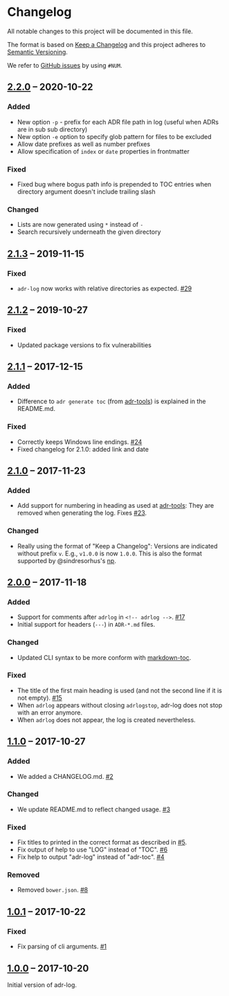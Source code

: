 # Changelog

All notable changes to this project will be documented in this file.

The format is based on [Keep a Changelog](http://keepachangelog.com/en/1.0.0/)
and this project adheres to [Semantic Versioning](http://semver.org/spec/v2.0.0.html).

We refer to [GitHub issues](https://github.com/adr/adr-log/issues) by using `#NUM`.

## [2.2.0] – 2020-10-22

### Added

- New option `-p` - prefix for each ADR file path in log (useful when ADRs are in sub sub directory)
- New option `-e` option to specify glob pattern for files to be excluded
- Allow date prefixes as well as number prefixes
- Allow specification of `index` or `date` properties in frontmatter

### Fixed

- Fixed bug where bogus path info is prepended to TOC entries when directory argument doesn't include trailing slash

### Changed

- Lists are now generated using `*` instead of `-`
- Search recursively underneath the given directory

## [2.1.3] – 2019-11-15

### Fixed

- `adr-log` now works with relative directories as expected. [#29](https://github.com/adr/adr-log/pull/29)

## [2.1.2] – 2019-10-27

### Fixed

- Updated package versions to fix vulnerabilities

## [2.1.1] – 2017-12-15

### Added

- Difference to `adr generate toc` (from [adr-tools](https://github.com/npryce/adr-tools)) is explained in the README.md.

### Fixed

- Correctly keeps Windows line endings. [#24](https://github.com/adr/adr-log/issues/24)
- Fixed changelog for 2.1.0: added link and date

## [2.1.0] – 2017-11-23

### Added

- Add support for numbering in heading as used at [adr-tools](https://github.com/npryce/adr-tools):
  They are removed when generating the log.
  Fixes [#23](https://github.com/adr/adr-log/issues/23).

### Changed

- Really using the format of "Keep a Changelog": Versions are indicated without prefix `v`.
  E.g., `v1.0.0` is now `1.0.0`.
  This is also the format supported by @sindresorhus's [np](https://github.com/sindresorhus/np).

## [2.0.0] – 2017-11-18

### Added

- Support for comments after `adrlog` in `<!-- adrlog -->`. [#17](https://github.com/adr/adr-log/issues/17)
- Initial support for headers (`---`) in `ADR-*.md` files.

### Changed

- Updated CLI syntax to be more conform with [markdown-toc](https://github.com/jonschlinkert/markdown-toc).

### Fixed

- The title of the first main heading is used (and not the second line if it is not empty). [#15](https://github.com/adr/adr-log/issues/15)
- When `adrlog` appears without closing `adrlogstop`, adr-log does not stop with an error anymore.
- When `adrlog` does not appear, the log is created nevertheless.

## [1.1.0] – 2017-10-27

### Added

- We added a CHANGELOG.md. [#2](https://github.com/adr/adr-log/issues/2)

### Changed

- We update README.md to reflect changed usage. [#3](https://github.com/adr/adr-log/issues/3)

### Fixed 

- Fix titles to printed in the correct format as described in [#5](https://github.com/adr/adr-log/issues/5).
- Fix output of help to use "LOG" instead of "TOC". [#6](https://github.com/adr/adr-log/issues/6)
- Fix help to output "adr-log" instead of "adr-toc". [#4](https://github.com/adr/adr-log/issues/4)

### Removed

- Removed `bower.json`. [#8](https://github.com/adr/adr-log/issues/8)

## [1.0.1] – 2017-10-22

### Fixed

- Fix parsing of cli arguments. [#1](https://github.com/adr/adr-log/issues/1)

## [1.0.0] – 2017-10-20

Initial version of adr-log.

[unreleased]: https://github.com/adr/adr-log/compare/adr:2.2.0...master
[2.2.0]: https://github.com/adr/adr-log/compare/adr:2.1.3...2.2.0
[2.1.3]: https://github.com/adr/adr-log/compare/adr:2.1.2...2.1.3
[2.1.2]: https://github.com/adr/adr-log/compare/adr:2.1.1...2.1.2
[2.1.1]: https://github.com/adr/adr-log/compare/adr:2.1.0...2.1.1
[2.1.0]: https://github.com/adr/adr-log/compare/adr:2.0.0...2.1.0
[2.0.0]: https://github.com/adr/adr-log/compare/adr:1.1.0...2.0.0
[1.1.0]: https://github.com/adr/adr-log/compare/adr:1.0.1...1.1.0
[1.0.1]: https://github.com/adr/adr-log/compare/adr:1.0.0...1.0.1
[1.0.0]: https://github.com/adr/adr-log/compare/adr:360c142de47234334162691eb76a2509ea014199...1.0.0

